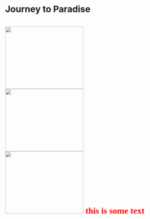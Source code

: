 <h1>Journey to Paradise<h1>      
<img src= "https://github.com/mcorreaortega4421/Pygame-Project/blob/master/Game%20Plan/Splash%20Screen.PNG" width="250" height="200">
<img src= "https://github.com/mcorreaortega4421/Pygame-Project/blob/master/Game%20Plan/Gameplay.PNG" width="250" height="200"> 
<img src= "https://github.com/mcorreaortega4421/Pygame-Project/blob/master/Game%20Plan/GameOver.PNG" width="250" height="200">
<font face="verdana" color="red">this is some text</font> 
